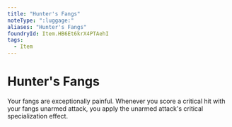 ```yaml
---
title: "Hunter's Fangs"
noteType: ":luggage:"
aliases: "Hunter's Fangs"
foundryId: Item.HB6Et6krX4PTAehI
tags:
  - Item
---
```


# Hunter's Fangs

Your fangs are exceptionally painful. Whenever you score a critical hit with your fangs unarmed attack, you apply the unarmed attack's critical specialization effect.
